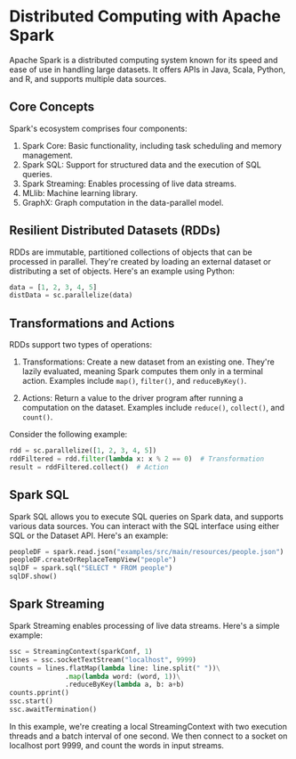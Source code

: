 # Distributed Computing with Apache Spark

Apache Spark is a distributed computing system known for its speed and ease of use in handling large datasets. It offers APIs in Java, Scala, Python, and R, and supports multiple data sources.

## Core Concepts

Spark's ecosystem comprises four components:

1. Spark Core: Basic functionality, including task scheduling and memory management.
2. Spark SQL: Support for structured data and the execution of SQL queries.
3. Spark Streaming: Enables processing of live data streams.
4. MLlib: Machine learning library.
5. GraphX: Graph computation in the data-parallel model.

## Resilient Distributed Datasets (RDDs)

RDDs are immutable, partitioned collections of objects that can be processed in parallel. They're created by loading an external dataset or distributing a set of objects. Here's an example using Python:

```python
data = [1, 2, 3, 4, 5]
distData = sc.parallelize(data)
```

## Transformations and Actions

RDDs support two types of operations:

1. Transformations: Create a new dataset from an existing one. They're lazily evaluated, meaning Spark computes them only in a terminal action. Examples include `map()`, `filter()`, and `reduceByKey()`.

2. Actions: Return a value to the driver program after running a computation on the dataset. Examples include `reduce()`, `collect()`, and `count()`.

Consider the following example:

```python
rdd = sc.parallelize([1, 2, 3, 4, 5])
rddFiltered = rdd.filter(lambda x: x % 2 == 0)  # Transformation
result = rddFiltered.collect()  # Action
```

## Spark SQL

Spark SQL allows you to execute SQL queries on Spark data, and supports various data sources. You can interact with the SQL interface using either SQL or the Dataset API. Here's an example:

```python
peopleDF = spark.read.json("examples/src/main/resources/people.json")
peopleDF.createOrReplaceTempView("people")
sqlDF = spark.sql("SELECT * FROM people")
sqlDF.show()
```

## Spark Streaming

Spark Streaming enables processing of live data streams. Here's a simple example:

```python
ssc = StreamingContext(sparkConf, 1)
lines = ssc.socketTextStream("localhost", 9999)
counts = lines.flatMap(lambda line: line.split(" "))\
              .map(lambda word: (word, 1))\
              .reduceByKey(lambda a, b: a+b)
counts.pprint()
ssc.start()            
ssc.awaitTermination()
```

In this example, we're creating a local StreamingContext with two execution threads and a batch interval of one second. We then connect to a socket on localhost port 9999, and count the words in input streams.